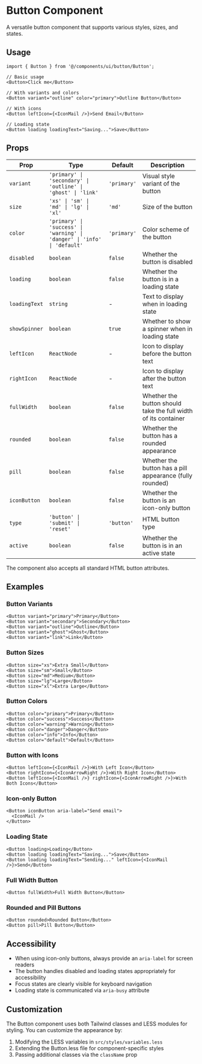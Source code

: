 # Button Component

A versatile button component that supports various styles, sizes, and states.

## Usage

```tsx
import { Button } from '@/components/ui/button/Button';

// Basic usage
<Button>Click me</Button>

// With variants and colors
<Button variant="outline" color="primary">Outline Button</Button>

// With icons
<Button leftIcon={<IconMail />}>Send Email</Button>

// Loading state
<Button loading loadingText="Saving...">Save</Button>
```

## Props

| Prop | Type | Default | Description |
|------|------|---------|-------------|
| `variant` | `'primary' \| 'secondary' \| 'outline' \| 'ghost' \| 'link'` | `'primary'` | Visual style variant of the button |
| `size` | `'xs' \| 'sm' \| 'md' \| 'lg' \| 'xl'` | `'md'` | Size of the button |
| `color` | `'primary' \| 'success' \| 'warning' \| 'danger' \| 'info' \| 'default'` | `'primary'` | Color scheme of the button |
| `disabled` | `boolean` | `false` | Whether the button is disabled |
| `loading` | `boolean` | `false` | Whether the button is in a loading state |
| `loadingText` | `string` | - | Text to display when in loading state |
| `showSpinner` | `boolean` | `true` | Whether to show a spinner when in loading state |
| `leftIcon` | `ReactNode` | - | Icon to display before the button text |
| `rightIcon` | `ReactNode` | - | Icon to display after the button text |
| `fullWidth` | `boolean` | `false` | Whether the button should take the full width of its container |
| `rounded` | `boolean` | `false` | Whether the button has a rounded appearance |
| `pill` | `boolean` | `false` | Whether the button has a pill appearance (fully rounded) |
| `iconButton` | `boolean` | `false` | Whether the button is an icon-only button |
| `type` | `'button' \| 'submit' \| 'reset'` | `'button'` | HTML button type |
| `active` | `boolean` | `false` | Whether the button is in an active state |

The component also accepts all standard HTML button attributes.

## Examples

### Button Variants

```tsx
<Button variant="primary">Primary</Button>
<Button variant="secondary">Secondary</Button>
<Button variant="outline">Outline</Button>
<Button variant="ghost">Ghost</Button>
<Button variant="link">Link</Button>
```

### Button Sizes

```tsx
<Button size="xs">Extra Small</Button>
<Button size="sm">Small</Button>
<Button size="md">Medium</Button>
<Button size="lg">Large</Button>
<Button size="xl">Extra Large</Button>
```

### Button Colors

```tsx
<Button color="primary">Primary</Button>
<Button color="success">Success</Button>
<Button color="warning">Warning</Button>
<Button color="danger">Danger</Button>
<Button color="info">Info</Button>
<Button color="default">Default</Button>
```

### Button with Icons

```tsx
<Button leftIcon={<IconMail />}>With Left Icon</Button>
<Button rightIcon={<IconArrowRight />}>With Right Icon</Button>
<Button leftIcon={<IconMail />} rightIcon={<IconArrowRight />}>With Both Icons</Button>
```

### Icon-only Button

```tsx
<Button iconButton aria-label="Send email">
  <IconMail />
</Button>
```

### Loading State

```tsx
<Button loading>Loading</Button>
<Button loading loadingText="Saving...">Save</Button>
<Button loading loadingText="Sending..." leftIcon={<IconMail />}>Send</Button>
```

### Full Width Button

```tsx
<Button fullWidth>Full Width Button</Button>
```

### Rounded and Pill Buttons

```tsx
<Button rounded>Rounded Button</Button>
<Button pill>Pill Button</Button>
```

## Accessibility

- When using icon-only buttons, always provide an `aria-label` for screen readers
- The button handles disabled and loading states appropriately for accessibility
- Focus states are clearly visible for keyboard navigation
- Loading state is communicated via `aria-busy` attribute

## Customization

The Button component uses both Tailwind classes and LESS modules for styling. You can customize the appearance by:

1. Modifying the LESS variables in `src/styles/variables.less`
2. Extending the Button.less file for component-specific styles
3. Passing additional classes via the `className` prop